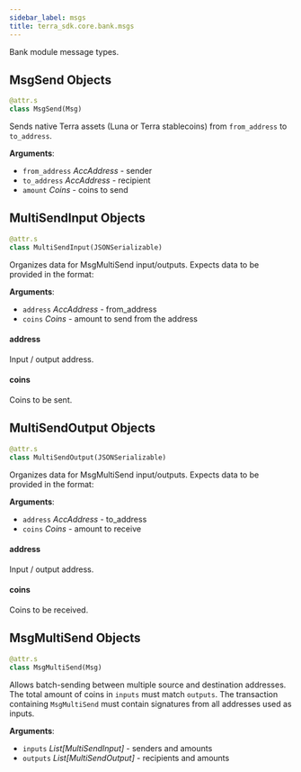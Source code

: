```yaml
---
sidebar_label: msgs
title: terra_sdk.core.bank.msgs
---
```


Bank module message types.

## MsgSend Objects

```python
@attr.s
class MsgSend(Msg)
```

Sends native Terra assets (Luna or Terra stablecoins) from ``from_address`` to ``to_address``.

**Arguments**:

- `from_address` _AccAddress_ - sender
- `to_address` _AccAddress_ - recipient
- `amount` _Coins_ - coins to send

## MultiSendInput Objects

```python
@attr.s
class MultiSendInput(JSONSerializable)
```

Organizes data for MsgMultiSend input/outputs. Expects data to be provided in the
format:

**Arguments**:

- `address` _AccAddress_ - from_address
- `coins` _Coins_ - amount to send from the address

#### address

Input / output address.

#### coins

Coins to be sent.

## MultiSendOutput Objects

```python
@attr.s
class MultiSendOutput(JSONSerializable)
```

Organizes data for MsgMultiSend input/outputs. Expects data to be provided in the
format:

**Arguments**:

- `address` _AccAddress_ - to_address
- `coins` _Coins_ - amount to receive

#### address

Input / output address.

#### coins

Coins to be received.

## MsgMultiSend Objects

```python
@attr.s
class MsgMultiSend(Msg)
```

Allows batch-sending between multiple source and destination addresses.
The total amount of coins in ``inputs`` must match ``outputs``. The transaction
containing ``MsgMultiSend`` must contain signatures from all addresses used as inputs.

**Arguments**:

- `inputs` _List[MultiSendInput]_ - senders and amounts
- `outputs` _List[MultiSendOutput]_ - recipients and amounts

